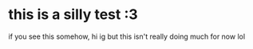 <h1>this is a silly test :3</h1>
<p>if you see this somehow, hi ig but this isn't really doing much for now lol</p>
